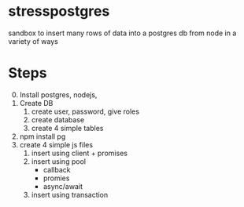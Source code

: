 # stresspostgres
sandbox to insert many rows of data into a postgres db from node in a variety of ways

# Steps
0. Install postgres, nodejs, 
1. Create DB
    1. create user, password, give roles
    2. create database
    3. create 4 simple tables
2. npm install pg
3. create 4 simple js files
    1. insert using client + promises
    2. insert using pool
        - callback
        - promies
        - async/await
    3. insert using transaction
